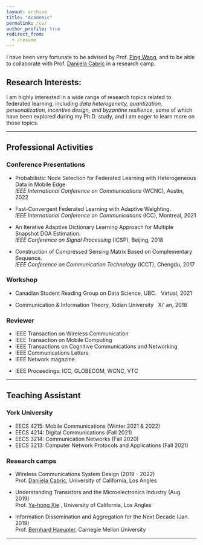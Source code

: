 ```yaml
---
layout: archive
title: "Academic"
permalink: /cv/
author_profile: true
redirect_from:
  - /resume
---
```


<!-- ## **Research Interests:** -->

I have been very fortunate to be advised by Prof. [Ping Wang](https://scholar.google.com/citations?user=3sIHxrcAAAAJ&hl=en), and to be able to collaborate with Prof. [Danijela Cabric](https://cores.ee.ucla.edu/people/danijela-cabric/) in a research camp. 

## **Research Interests:**
I am highly interested in a wide range of research topics related to federated learning, including _data heterogeneity, quantization, personalization, incentive design, and byzantine resilience_, some of which have been explored during my Ph.D. study, and I am eager to learn more on those topics.<br />
<!-- (check the [research statement]() for details) -->

----


## **Professional Activities**
### Conference Presentations
- Probabilistic Node Selection for Federated Learning with Heterogeneous Data in Mobile Edge <br/>
_IEEE International Conference on Communications_ (WCNC),
Austin, 2022

- Fast-Convergent Federated Learning with Adaptive Weighting. <br/>_IEEE International Conference on Communications_ (ICC),
Montreal, 2021

- An Iterative Adaptive Dictionary Learning Approach for Multiple Snapshot DOA Estimation. <br/>_IEEE Conference on Signal Processing_ (ICSP), Beijing, 2018

- Construction of Compressed Sensing Matrix Based on Complementary Sequence. <br/>_IEEE Conference on Communication Technology_ (ICCT), Chengdu, 2017


### Workshop

- Canadian Student Reading Group on Data Science, UBC.  &nbsp; Virtual, 2021

- Communication & Information Theory, Xidian University  &nbsp; Xi' an, 2018



### Reviewer  
- IEEE Transaction on Wireless Communication
- IEEE Transaction on Mobile Computing 
- IEEE Transactions on Cognitive Communications and Networking 
- IEEE Communications Letters 
- IEEE Network magazine 
* IEEE Proceedings: ICC, GLOBECOM, WCNC, VTC

-----

## **Teaching Assistant**
### York University

- EECS 4215: Mobile Communications (Winter 2021 & 2022)
- EECS 4214: Digital Communications (Fall 2021)
- EECS 3214: Communication Networks (Fall 2020)
- EECS 3213: Computer Network Protocols and Applications (Fall 2021)

### Research camps
- Wireless Communications System Design (2019 - 2022) <br/>
  Prof. [Danijela Cabric]((https://cores.ee.ucla.edu/people/danijela-cabric/)), University of California, Los Angles 

- Understanding Transistors and the Microelectronics Industry (Aug. 2019) <br/>
  Prof. [Ya-hong Xie](http://www.seas.ucla.edu/smrl/members.html) , University of California, Los Angles 

- Information Dissemination and Aggregation for the Next Decade (Jan. 2019) <br/>
  Prof. [Bernhard Haeupler](http://www.cs.cmu.edu/~haeupler/),  Carnegie Mellon University  

----

